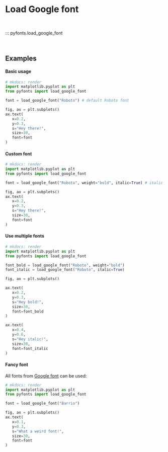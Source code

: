 # Load Google font

<br>

::: pyfonts.load_google_font

<br>

## Examples

#### Basic usage

```py hl_lines="5 13"
# mkdocs: render
import matplotlib.pyplot as plt
from pyfonts import load_google_font

font = load_google_font("Roboto") # default Roboto font

fig, ax = plt.subplots()
ax.text(
   x=0.2,
   y=0.3,
   s="Hey there!",
   size=30,
   font=font
)
```

#### Custom font

```py hl_lines="5 13"
# mkdocs: render
import matplotlib.pyplot as plt
from pyfonts import load_google_font

font = load_google_font("Roboto", weight="bold", italic=True) # italic and bold

fig, ax = plt.subplots()
ax.text(
   x=0.2,
   y=0.3,
   s="Hey there!",
   size=30,
   font=font
)
```

#### Use multiple fonts

```py hl_lines="5 6 15 23"
# mkdocs: render
import matplotlib.pyplot as plt
from pyfonts import load_google_font

font_bold = load_google_font("Roboto", weight="bold")
font_italic = load_google_font("Roboto", italic=True)

fig, ax = plt.subplots()

ax.text(
   x=0.2,
   y=0.3,
   s="Hey bold!",
   size=30,
   font=font_bold
)

ax.text(
   x=0.4,
   y=0.6,
   s="Hey italic!",
   size=30,
   font=font_italic
)
```

#### Fancy font

All fonts from [Google font](https://fonts.google.com/) can be used:

```py hl_lines="5 13"
# mkdocs: render
import matplotlib.pyplot as plt
from pyfonts import load_google_font

font = load_google_font("Barrio")

fig, ax = plt.subplots()
ax.text(
   x=0.1,
   y=0.3,
   s="What a weird font!",
   size=30,
   font=font
)
```
